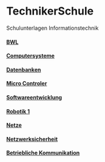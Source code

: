 # TechnikerSchule

Schulunterlagen Informationstechnik

#### [BWL](BWL)
#### [Computersysteme](ComputerSysteme)
#### [Datenbanken](Datenbanken)
#### [Micro Controler](MicroControler)
#### [Softwareentwicklung](SoftwareEntwicklung)
#### [Robotik 1](Robotik1)
#### [Netze](Netze)
#### [Netzwerksicherheit](Netzwerksicherheit)
#### [Betriebliche Kommunikation](BetrieblicheKommunikation)
